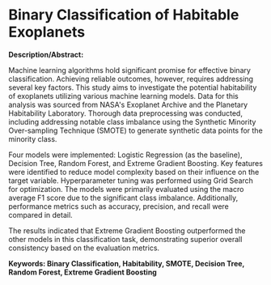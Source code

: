 # Binary Classification of Habitable Exoplanets

**Description/Abstract:**

Machine learning algorithms hold significant promise for effective binary classification. Achieving reliable outcomes, however, requires addressing several key factors. This study aims to investigate the potential habitability of exoplanets utilizing various machine learning models. Data for this analysis was sourced from NASA's Exoplanet Archive and the Planetary Habitability Laboratory. Thorough data preprocessing was conducted, including addressing notable class imbalance using the Synthetic Minority Over-sampling Technique (SMOTE) to generate synthetic data points for the minority class.

Four models were implemented: Logistic Regression (as the baseline), Decision Tree, Random Forest, and Extreme Gradient Boosting. Key features were identified to reduce model complexity based on their influence on the target variable. Hyperparameter tuning was performed using Grid Search for optimization. The models were primarily evaluated using the macro average F1 score due to the significant class imbalance. Additionally, performance metrics such as accuracy, precision, and recall were compared in detail. 

The results indicated that Extreme Gradient Boosting outperformed the other models in this classification task, demonstrating superior overall consistency based on the evaluation metrics. 

**Keywords: Binary Classification, Habitability, SMOTE, Decision Tree, Random Forest, Extreme Gradient Boosting**
